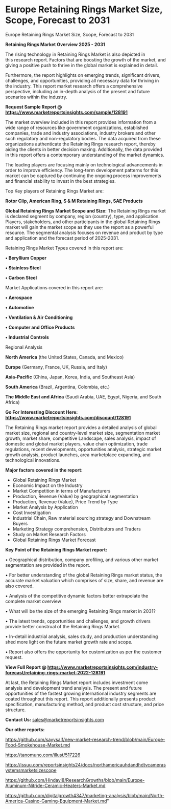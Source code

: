 # Europe Retaining Rings Market Size, Scope, Forecast to 2031
Europe Retaining Rings Market Size, Scope, Forecast to 2031

<Strong> Retaining Rings Market Overview 2025 - 2031</strong>

The rising technology in Retaining Rings Market is also depicted in this research report. Factors that are boosting the growth of the market, and giving a positive push to thrive in the global market is explained in detail.

Furthermore, the report highlights on emerging trends, significant drivers, challenges, and opportunities, providing all necessary data for thriving in the industry. This report market research offers a comprehensive perspective, including an in-depth analysis of the present and future scenarios within the industry.

<strong>Request Sample Report @ <a href=https://www.marketreportsinsights.com/sample/128191>https://www.marketreportsinsights.com/sample/128191</a></strong>

The market overview included in this report provides information from a wide range of resources like government organizations, established companies, trade and industry associations, industry brokers and other such regulatory and non-regulatory bodies. The data acquired from these organizations authenticate the Retaining Rings research report, thereby aiding the clients in better decision making. Additionally, the data provided in this report offers a contemporary understanding of the market dynamics.

The leading players are focusing mainly on technological advancements in order to improve efficiency. The long-term development patterns for this market can be captured by continuing the ongoing process improvements and financial stability to invest in the best strategies.

Top Key players of Retaining Rings Market are:

<strong>Rotor Clip, American Ring, S & M Retaining Rings, SAE Products</strong>

<strong><b>Global Retaining Rings Market Scope and Size:</b></strong>
The Retaining Rings market is declared segment by company, region (country), type, and application. Players, stakeholders, and other participants in the global Retaining Rings market will gain the market scope as they use the report as a powerful resource. The segmental analysis focuses on revenue and product by type and application and the forecast period of 2025-2031.

Retaining Rings Market Types covered in this report are:

<strong>• Beryllium Copper

• Stainless Steel

• Carbon Steel</strong>

Market Applications covered in this report are:

<strong>• Aerospace

• Automotive

• Ventilation & Air Conditioning

• Computer and Office Products

• Industrial Controls</strong> 

Regional Analysis

<strong>North America</strong> (the United States, Canada, and Mexico)

<strong>Europe</strong> (Germany, France, UK, Russia, and Italy)

<strong>Asia-Pacific</strong> (China, Japan, Korea, India, and Southeast Asia)

<strong>South America</strong> (Brazil, Argentina, Colombia, etc.)

<strong>The Middle East and Africa</strong> (Saudi Arabia, UAE, Egypt, Nigeria, and South Africa)

<strong>Go For Interesting Discount Here: <a href=https://www.marketreportsinsights.com/discount/128191>https://www.marketreportsinsights.com/discount/128191</a></strong>

The Retaining Rings market report provides a detailed analysis of global market size, regional and country-level market size, segmentation market growth, market share, competitive Landscape, sales analysis, impact of domestic and global market players, value chain optimization, trade regulations, recent developments, opportunities analysis, strategic market growth analysis, product launches, area marketplace expanding, and technological innovations.

<strong><b>Major factors covered in the report:</b></strong>
<ul>
  <li>Global Retaining Rings Market </li>
  <li>Economic Impact on the Industry</li>
  <li>Market Competition in terms of Manufacturers</li>
  <li>Production, Revenue (Value) by geographical segmentation</li>
  <li>Production, Revenue (Value), Price Trend by Type</li>
  <li>Market Analysis by Application</li>
  <li>Cost Investigation</li>
  <li>Industrial Chain, Raw material sourcing strategy and Downstream Buyers</li>
  <li>Marketing Strategy comprehension, Distributors and Traders</li>
  <li>Study on Market Research Factors</li>
  <li>Global Retaining Rings Market Forecast</li>
</ul>

<strong><b>Key Point of the Retaining Rings Market report:</b></strong>

• Geographical distribution, company profiling, and various other market segmentation are provided in the report.

• For better understanding of the global Retaining Rings market status, the accurate market valuation which comprises of size, share, and revenue are also covered.

• Analysis of the competitive dynamic factors better extrapolate the complete market overview

• What will be the size of the emerging Retaining Rings market in 2031?

• The latest trends, opportunities and challenges, and growth drivers provide better construal of the Retaining Rings Market.

• In-detail industrial analysis, sales study, and production understanding shed more light on the future market growth rate and scope.

• Report also offers the opportunity for customization as per the customer request.

<strong><b>View Full Report @ <a href=https://www.marketreportsinsights.com/industry-forecast/retaining-rings-market-2022-128191>https://www.marketreportsinsights.com/industry-forecast/retaining-rings-market-2022-128191</a></b></strong>


At last, the Retaining Rings Market report includes investment come analysis and development trend analysis. The present and future opportunities of the fastest growing international industry segments are coated throughout this report. This report additionally presents product specification, manufacturing method, and product cost structure, and price structure.

<strong>Contact Us:</strong>
sales@marketreportsinsights.com

<strong>Our other reports:</strong>

<a href=https://github.com/sayysaif/new-market-research-trend/blob/main/Europe-Food-Smokehouse-Market.md>https://github.com/sayysaif/new-market-research-trend/blob/main/Europe-Food-Smokehouse-Market.md</a>

<a href=https://tanomuno.com/illust/517226>https://tanomuno.com/illust/517226</a>

<a href=https://issuu.com/reportsinsights24/docs/northamericauhdandhdtvcamerasystemsmarketsizescope>https://issuu.com/reportsinsights24/docs/northamericauhdandhdtvcamerasystemsmarketsizescope</a>

<a href=https://github.com/Hindavi8/ResearchGrowths/blob/main/Europe-Aluminum-Nitride-Ceramic-Heaters-Market.md>https://github.com/Hindavi8/ResearchGrowths/blob/main/Europe-Aluminum-Nitride-Ceramic-Heaters-Market.md</a>

<a href=https://github.com/digitalgrowth4347/marketing-analysis/blob/main/North-America-Casino-Gaming-Equipment-Market.md>https://github.com/digitalgrowth4347/marketing-analysis/blob/main/North-America-Casino-Gaming-Equipment-Market.md</a>"
